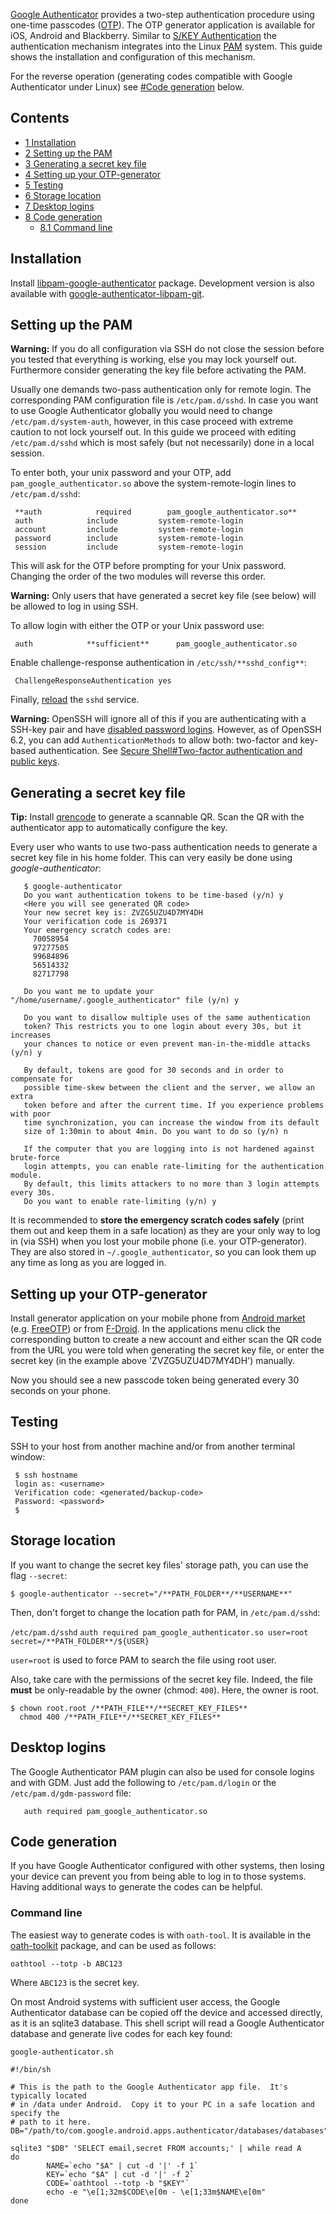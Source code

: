 [Google Authenticator](https://github.com/google/google-authenticator) provides a two-step authentication procedure using one-time passcodes ([OTP](https://en.wikipedia.org/wiki/One-time_pad "wikipedia:One-time pad")). The OTP generator application is available for iOS, Android and Blackberry. Similar to [S/KEY Authentication](/index.php/S/KEY_Authentication "S/KEY Authentication") the authentication mechanism integrates into the Linux [PAM](/index.php/PAM "PAM") system. This guide shows the installation and configuration of this mechanism.

For the reverse operation (generating codes compatible with Google Authenticator under Linux) see [#Code generation](#Code_generation) below.

## Contents

*   [1 Installation](#Installation)
*   [2 Setting up the PAM](#Setting_up_the_PAM)
*   [3 Generating a secret key file](#Generating_a_secret_key_file)
*   [4 Setting up your OTP-generator](#Setting_up_your_OTP-generator)
*   [5 Testing](#Testing)
*   [6 Storage location](#Storage_location)
*   [7 Desktop logins](#Desktop_logins)
*   [8 Code generation](#Code_generation)
    *   [8.1 Command line](#Command_line)

## Installation

Install [libpam-google-authenticator](https://www.archlinux.org/packages/?name=libpam-google-authenticator) package. Development version is also available with [google-authenticator-libpam-git](https://aur.archlinux.org/packages/google-authenticator-libpam-git/).

## Setting up the PAM

**Warning:** If you do all configuration via SSH do not close the session before you tested that everything is working, else you may lock yourself out. Furthermore consider generating the key file before activating the PAM.

Usually one demands two-pass authentication only for remote login. The corresponding PAM configuration file is `/etc/pam.d/sshd`. In case you want to use Google Authenticator globally you would need to change `/etc/pam.d/system-auth`, however, in this case proceed with extreme caution to not lock yourself out. In this guide we proceed with editing `/etc/pam.d/sshd` which is most safely (but not necessarily) done in a local session.

To enter both, your unix password and your OTP, add `pam_google_authenticator.so` above the system-remote-login lines to `/etc/pam.d/sshd`:

```
 **auth            required        pam_google_authenticator.so**
 auth            include         system-remote-login
 account         include         system-remote-login
 password        include         system-remote-login
 session         include         system-remote-login

```

This will ask for the OTP before prompting for your Unix password. Changing the order of the two modules will reverse this order.

**Warning:** Only users that have generated a secret key file (see below) will be allowed to log in using SSH.

To allow login with either the OTP or your Unix password use:

```
 auth            **sufficient**      pam_google_authenticator.so

```

Enable challenge-response authentication in `/etc/ssh/**sshd_config**`:

```
 ChallengeResponseAuthentication yes

```

Finally, [reload](/index.php/Reload "Reload") the `sshd` service.

**Warning:** OpenSSH will ignore all of this if you are authenticating with a SSH-key pair and have [disabled password logins](/index.php/Secure_Shell#Force_public_key_authentication "Secure Shell"). However, as of OpenSSH 6.2, you can add `AuthenticationMethods` to allow both: two-factor and key-based authentication. See [Secure Shell#Two-factor authentication and public keys](/index.php/Secure_Shell#Two-factor_authentication_and_public_keys "Secure Shell").

## Generating a secret key file

**Tip:** Install [qrencode](https://www.archlinux.org/packages/?name=qrencode) to generate a scannable QR. Scan the QR with the authenticator app to automatically configure the key.

Every user who wants to use two-pass authentication needs to generate a secret key file in his home folder. This can very easily be done using *google-authenticator*:

```
   $ google-authenticator
   Do you want authentication tokens to be time-based (y/n) y
   <Here you will see generated QR code>
   Your new secret key is: ZVZG5UZU4D7MY4DH
   Your verification code is 269371
   Your emergency scratch codes are:
     70058954
     97277505
     99684896
     56514332
     82717798

   Do you want me to update your "/home/username/.google_authenticator" file (y/n) y

   Do you want to disallow multiple uses of the same authentication
   token? This restricts you to one login about every 30s, but it increases
   your chances to notice or even prevent man-in-the-middle attacks (y/n) y

   By default, tokens are good for 30 seconds and in order to compensate for
   possible time-skew between the client and the server, we allow an extra
   token before and after the current time. If you experience problems with poor
   time synchronization, you can increase the window from its default
   size of 1:30min to about 4min. Do you want to do so (y/n) n

   If the computer that you are logging into is not hardened against brute-force
   login attempts, you can enable rate-limiting for the authentication module.
   By default, this limits attackers to no more than 3 login attempts every 30s.
   Do you want to enable rate-limiting (y/n) y

```

It is recommended to **store the emergency scratch codes safely** (print them out and keep them in a safe location) as they are your only way to log in (via SSH) when you lost your mobile phone (i.e. your OTP-generator). They are also stored in `~/.google_authenticator`, so you can look them up any time as long as you are logged in.

## Setting up your OTP-generator

Install generator application on your mobile phone from [Android market](http://m.google.com/authenticator) (e.g. [FreeOTP](https://play.google.com/store/apps/details?id=org.fedorahosted.freeotp)) or from [F-Droid](https://f-droid.org/repository/browse/?fdfilter=google&fdid=com.google.android.apps.authenticator2). In the applications menu click the corresponding button to create a new account and either scan the QR code from the URL you were told when generating the secret key file, or enter the secret key (in the example above 'ZVZG5UZU4D7MY4DH') manually.

Now you should see a new passcode token being generated every 30 seconds on your phone.

## Testing

SSH to your host from another machine and/or from another terminal window:

```
 $ ssh hostname
 login as: <username>
 Verification code: <generated/backup-code>
 Password: <password>
 $

```

## Storage location

If you want to change the secret key files' storage path, you can use the flag `--secret`:

```
$ google-authenticator --secret="/**PATH_FOLDER**/**USERNAME**"

```

Then, don't forget to change the location path for PAM, in `/etc/pam.d/sshd`:

 `/etc/pam.d/sshd`  `auth required pam_google_authenticator.so user=root secret=/**PATH_FOLDER**/${USER}` 

`user=root` is used to force PAM to search the file using root user.

Also, take care with the permissions of the secret key file. Indeed, the file **must** be only-readable by the owner (chmod: `400`). Here, the owner is root.

```
$ chown root.root /**PATH_FILE**/**SECRET_KEY_FILES**
  chmod 400 /**PATH_FILE**/**SECRET_KEY_FILES**

```

## Desktop logins

The Google Authenticator PAM plugin can also be used for console logins and with GDM. Just add the following to `/etc/pam.d/login` or the `/etc/pam.d/gdm-password` file:

```
   auth required pam_google_authenticator.so

```

## Code generation

If you have Google Authenticator configured with other systems, then losing your device can prevent you from being able to log in to those systems. Having additional ways to generate the codes can be helpful.

### Command line

The easiest way to generate codes is with `oath-tool`. It is available in the [oath-toolkit](https://www.archlinux.org/packages/?name=oath-toolkit) package, and can be used as follows:

```
oathtool --totp -b ABC123

```

Where `ABC123` is the secret key.

On most Android systems with sufficient user access, the Google Authenticator database can be copied off the device and accessed directly, as it is an sqlite3 database. This shell script will read a Google Authenticator database and generate live codes for each key found:

 `google-authenticator.sh` 
```
#!/bin/sh

# This is the path to the Google Authenticator app file.  It's typically located
# in /data under Android.  Copy it to your PC in a safe location and specify the
# path to it here.
DB="/path/to/com.google.android.apps.authenticator/databases/databases"

sqlite3 "$DB" 'SELECT email,secret FROM accounts;' | while read A
do
        NAME=`echo "$A" | cut -d '|' -f 1`
        KEY=`echo "$A" | cut -d '|' -f 2`
        CODE=`oathtool --totp -b "$KEY"`
        echo -e "\e[1;32m$CODE\e[0m - \e[1;33m$NAME\e[0m"
done
```